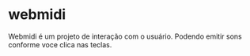 # webmidi
Webmidi é um projeto de interação com o usuário. Podendo emitir sons conforme voce clica nas teclas.
